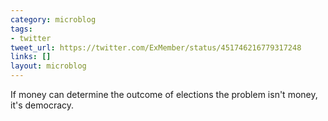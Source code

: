 ```yaml
---
category: microblog
tags:
- twitter
tweet_url: https://twitter.com/ExMember/status/451746216779317248
links: []
layout: microblog
---
```

If money can determine the outcome of elections the problem isn't money, it's democracy.
